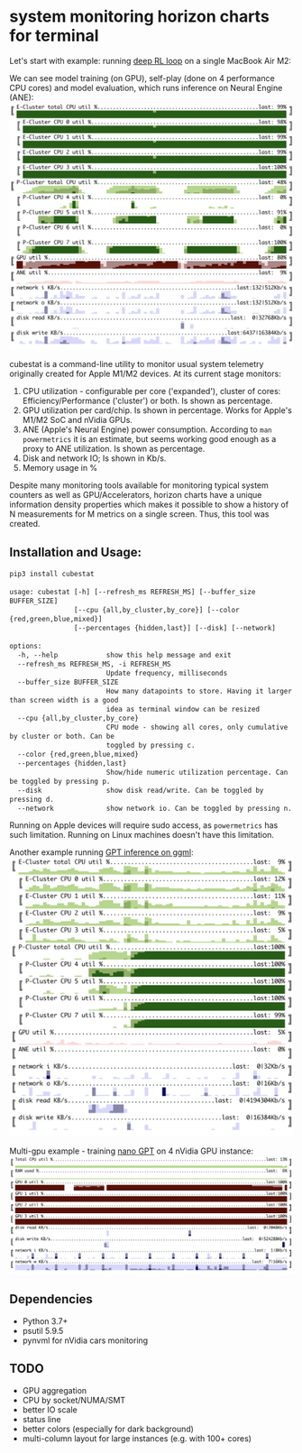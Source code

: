 # system monitoring horizon charts for terminal

Let's start with example: running [deep RL loop](https://github.com/okuvshynov/rlscout) on a single MacBook Air M2:

We can see model training (on GPU), self-play (done on 4 performance CPU cores) and model evaluation, which runs inference on Neural Engine (ANE):
![Self-play + training + eval](static/selfplay.png)

cubestat is a command-line utility to monitor usual system telemetry originally created for Apple M1/M2 devices.
At its current stage monitors:
1. CPU utilization - configurable per core ('expanded'), cluster of cores: Efficiency/Performance ('cluster') or both. Is shown as percentage.
2. GPU utilization per card/chip. Is shown in percentage. Works for Apple's M1/M2 SoC and nVidia GPUs.
3. ANE (Apple's Neural Engine) power consumption. According to `man powermetrics` it is an estimate, but seems working good enough as a proxy to ANE utilization. Is shown as percentage.
4. Disk and network IO; Is shown in Kb/s.
5. Memory usage in %

Despite many monitoring tools available for monitoring typical system counters as well as GPU/Accelerators, horizon charts have a unique information density properties which makes it possible to show a history of N measurements for M metrics on a single screen. Thus, this tool was created.

## Installation and Usage:

```
pip3 install cubestat

usage: cubestat [-h] [--refresh_ms REFRESH_MS] [--buffer_size BUFFER_SIZE]
                [--cpu {all,by_cluster,by_core}] [--color {red,green,blue,mixed}]
                [--percentages {hidden,last}] [--disk] [--network]

options:
  -h, --help            show this help message and exit
  --refresh_ms REFRESH_MS, -i REFRESH_MS
                        Update frequency, milliseconds
  --buffer_size BUFFER_SIZE
                        How many datapoints to store. Having it larger than screen width is a good
                        idea as terminal window can be resized
  --cpu {all,by_cluster,by_core}
                        CPU mode - showing all cores, only cumulative by cluster or both. Can be
                        toggled by pressing c.
  --color {red,green,blue,mixed}
  --percentages {hidden,last}
                        Show/hide numeric utilization percentage. Can be toggled by pressing p.
  --disk                show disk read/write. Can be toggled by pressing d.
  --network             show network io. Can be toggled by pressing n.
```

Running on Apple devices will require sudo access, as `powermetrics` has such limitation. Running on Linux machines doesn't have this limitation.

Another example running [GPT inference on ggml](https://github.com/ggerganov/ggml): 
![GPT inference](static/ggml_gpt.png)

Multi-gpu example - training [nano GPT](https://github.com/karpathy/nanoGPT) on 4 nVidia GPU instance:
![multigpu](static/multigpu.png)

## Dependencies
* Python 3.7+
* psutil 5.9.5
* pynvml for nVidia cars monitoring

## TODO
* GPU aggregation
* CPU by socket/NUMA/SMT
* better IO scale
* status line
* better colors (especially for dark background)
* multi-column layout for large instances (e.g. with 100+ cores)